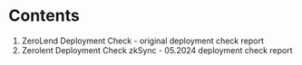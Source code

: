 # Contents

1. ZeroLend Deployment Check - original deployment check report 
2. Zerolent Deployment Check zkSync - 05.2024 deployment check report 

